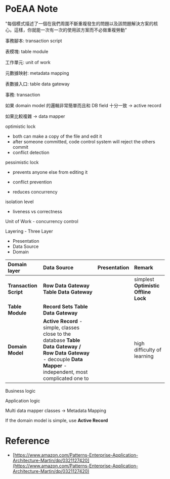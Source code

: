 # PoEAA Note

"每個模式描述了一個在我們周圍不斷重複發生的問題以及該問題解決方案的核心。這樣，你就能一次有一次的使用該方案而不必做重複勞動"

事務腳本: transaction script

表模塊: table module

工作單元: unit of work

元數據映射: metadata mapping

表數據入口: table data gateway

事務: transaction

如果 domain model 的邏輯非常簡單而且和 DB field 十分一致 -&gt; active record

如果比較複雜 -&gt; data mapper

optimistic lock

* both can make a copy of the file and edit it
* after someone committed, code control system will reject the others commit
* conflict detection

pessimistic lock

* prevents anyone else from editing it

* conflict prevention

* reduces concurrency

isolation level

* liveness vs correctness

Unit of Work - concurrency control

Layering - Three Layer

* Presentation
* Data Source
* Domain

| Domain layer | Data Source | Presentation | Remark |
| :--- | :--- | :--- | :--- |
| **Transaction Script** | **Row Data Gateway** **Table Data Gateway** |  | simplest **Optimistic Offline Lock** |
| **Table Module** | **Record Sets** **Table Data Gateway** |  |  |
| **Domain Model** | **Active Record** - simple, classes close to the database **Table Data Gateway / Row Data Gateway** - decouple **Data Mapper** - independent, most complicated one to |  | high difficulty of learning |



Business logic

Application logic



Multi data mapper classes -&gt; Metadata Mapping

If the domain model is simple, use **Active Record**

# Reference

* [https://www.amazon.com/Patterns-Enterprise-Application-Architecture-Martin/dp/0321127420](https://www.amazon.com/Patterns-Enterprise-Application-Architecture-Martin/dp/0321127420)



